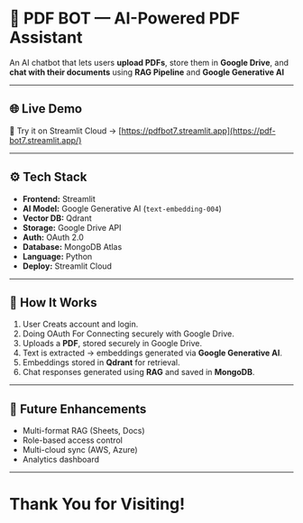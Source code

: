 # 📄 PDF BOT — AI-Powered PDF Assistant  

An AI chatbot that lets users **upload PDFs**, store them in **Google Drive**, and **chat with their documents** using **RAG Pipeline** and **Google Generative AI**   

---

## 🌐 Live Demo  
🚀 Try it on Streamlit Cloud → [https://pdfbot7.streamlit.app](https://pdf-bot7.streamlit.app/)  

---

## ⚙️ Tech Stack  

- **Frontend:** Streamlit  
- **AI Model:** Google Generative AI (`text-embedding-004`)  
- **Vector DB:** Qdrant  
- **Storage:** Google Drive API  
- **Auth:** OAuth 2.0  
- **Database:** MongoDB Atlas  
- **Language:** Python  
- **Deploy:** Streamlit Cloud  

---

## 🧠 How It Works  

1. User Creats account and login.
2. Doing OAuth For Connecting securely with Google Drive.  
3. Uploads a **PDF**, stored securely in Google Drive.  
4. Text is extracted → embeddings generated via **Google Generative AI**.  
5. Embeddings stored in **Qdrant** for retrieval.  
6. Chat responses generated using **RAG** and saved in **MongoDB**.  


---

## 🌱 Future Enhancements  

- Multi-format RAG (Sheets, Docs)  
- Role-based access control  
- Multi-cloud sync (AWS, Azure)  
- Analytics dashboard  

---

#  **Thank You for Visiting!**

